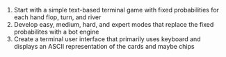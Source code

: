 1. Start with a simple text-based terminal game with fixed probabilities for each hand flop, turn, and river
2. Develop easy, medium, hard, and expert modes that replace the fixed probabilites with a bot engine
3. Create a terminal user interface that primarily uses keyboard and displays an ASCII representation of the cards and maybe chips
